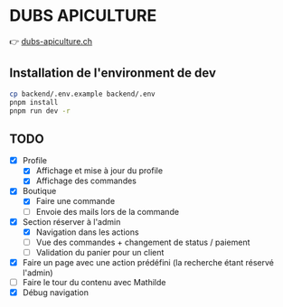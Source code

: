 # DUBS APICULTURE

👉 [dubs-apiculture.ch](https://dubs-apiculture.ch/)

## Installation de l'environment de dev

```sh
cp backend/.env.example backend/.env
pnpm install
pnpm run dev -r
```

## TODO

- [x] Profile
  - [x] Affichage et mise à jour du profile
  - [x] Affichage des commandes
- [x] Boutique
  - [x] Faire une commande
  - [ ] Envoie des mails lors de la commande
- [x] Section réserver à l'admin
  - [x] Navigation dans les actions
  - [ ] Vue des commandes + changement de status / paiement
  - [ ] Validation du panier pour un client
- [x] Faire un page avec une action prédéfini (la recherche étant réservé l'admin)
- [ ] Faire le tour du contenu avec Mathilde
- [x] Débug navigation
